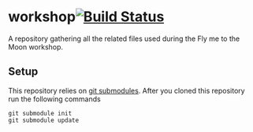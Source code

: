 # workshop[![Build Status](https://travis-ci.org/darwins-challenge/workshop.svg?branch=master)](https://travis-ci.org/darwins-challenge/workshop)
A repository gathering all the related files used during the Fly me to the Moon workshop.

## Setup
This repository relies on [git submodules][submodules]. After you cloned this
repository run the following commands

```shell
git submodule init
git submodule update
```

[submodules]: https://git-scm.com/book/en/v2/Git-Tools-Submodules
